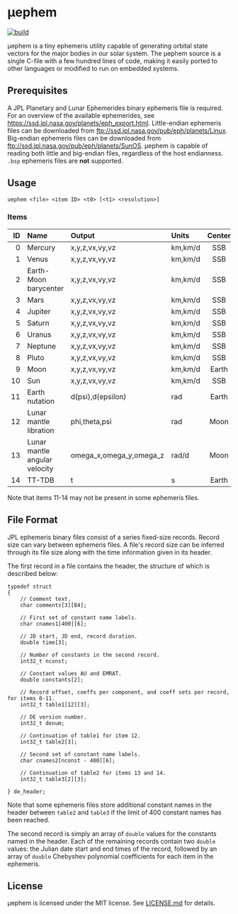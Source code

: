 # μephem

[![build](https://github.com/cjhoward/uephem/actions/workflows/build.yml/badge.svg)](https://github.com/cjhoward/uephem/actions/workflows/build.yml)

μephem is a tiny ephemeris utility capable of generating orbital state vectors for the major bodies in our solar system. The μephem source is a single C-file with a few hundred lines of code, making it easily ported to other languages or modified to run on embedded systems.

## Prerequisites

A JPL Planetary and Lunar Ephemerides binary ephemeris file is required. For an overview of the available ephemerides, see <https://ssd.jpl.nasa.gov/planets/eph_export.html>. Little-endian ephemeris files can be downloaded from <ftp://ssd.jpl.nasa.gov/pub/eph/planets/Linux>. Big-endian ephemeris files can be downloaded from <ftp://ssd.jpl.nasa.gov/pub/eph/planets/SunOS>. μephem is capable of reading both little and big-endian files, regardless of the host endianness. `.bsp` ephemeris files are **not** supported.

## Usage

	uephem <file> <item ID> <t0> [<t1> <resolution>]

### Items

| ID | Name                          | Output                  | Units   | Center |
|---:|:------------------------------|:------------------------|:--------|:------:|
|  0 | Mercury                       | x,y,z,vx,vy,vz          | km,km/d | SSB    |
|  1 | Venus                         | x,y,z,vx,vy,vz          | km,km/d | SSB    |
|  2 | Earth-Moon barycenter         | x,y,z,vx,vy,vz          | km,km/d | SSB    |
|  3 | Mars                          | x,y,z,vx,vy,vz          | km,km/d | SSB    |
|  4 | Jupiter                       | x,y,z,vx,vy,vz          | km,km/d | SSB    |
|  5 | Saturn                        | x,y,z,vx,vy,vz          | km,km/d | SSB    |
|  6 | Uranus                        | x,y,z,vx,vy,vz          | km,km/d | SSB    |
|  7 | Neptune                       | x,y,z,vx,vy,vz          | km,km/d | SSB    |
|  8 | Pluto                         | x,y,z,vx,vy,vz          | km,km/d | SSB    |
|  9 | Moon                          | x,y,z,vx,vy,vz          | km,km/d | Earth  |
| 10 | Sun                           | x,y,z,vx,vy,vz          | km,km/d | SSB    |
| 11 | Earth nutation                | d(psi),d(epsilon)       | rad     | Earth  |
| 12 | Lunar mantle libration        | phi,theta,psi           | rad     | Moon   |
| 13 | Lunar mantle angular velocity | omega_x,omega_y,omega_z | rad/d   | Moon   |
| 14 | TT-TDB                        | t                       | s       | Earth  |

Note that items 11-14 may not be present in some ephemeris files.

## File Format

JPL ephemeris binary files consist of a series fixed-size records. Record size can vary between ephemeris files. A file's record size can be inferred through its file size along with the time information given in its header.

The first record in a file contains the header, the structure of which is described below:

	typedef struct
	{
		// Comment text.
		char comments[3][84];
		
		// First set of constant name labels.
		char cnames1[400][6];
		
		// JD start, JD end, record duration.
		double time[3];
		
		// Number of constants in the second record.
		int32_t nconst;
		
		// Constant values AU and EMRAT.
		double constants[2];
		
		// Record offset, coeffs per component, and coeff sets per record, for items 0-11.
		int32_t table1[12][3];
		
		// DE version number.
		int32_t denum;
		
		// Continuation of table1 for item 12.
		int32_t table2[3];
		
		// Second set of constant name labels.
		char cnames2[nconst - 400][6];
		
		// Continuation of table2 for items 13 and 14.
		int32_t table3[2][3];
		
	} de_header;

Note that some ephemeris files store additional constant names in the header between `table2` and `table3` if the limit of 400 constant names has been reached.

The second record is simply an array of `double` values for the constants named in the header. Each of the remaining records contain two `double` values: the Julian date start and end times of the record, followed by an array of `double` Chebyshev polynomial coefficients for each item in the ephemeris.

## License

μephem is licensed under the MIT license. See [LICENSE.md](./LICENSE.md) for details.
